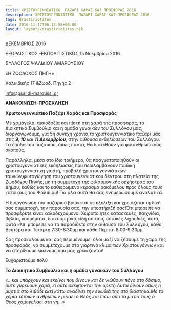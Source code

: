 ```yaml
---
title: ΧΡΙΣΤΟΥΓΕΝΝΙΑΤΙΚΟ  ΠΑΖΑΡΙ ΧΑΡΑΣ ΚΑΙ ΠΡΟΣΦΟΡΑΣ 2016
description: ΧΡΙΣΤΟΥΓΕΝΝΙΑΤΙΚΟ  ΠΑΖΑΡΙ ΧΑΡΑΣ ΚΑΙ ΠΡΟΣΦΟΡΑΣ 2016
tags: drastiriotites
date: 2016-11-17T06:13:58+00:00
layout: layouts/drastiriotites.njk
---
```

ΔΕΚΕΜΒΡΙΟΣ 2016
<!-- excerpt -->
ΕΞΩΡΑΪΣΤΙΚΟΣ -ΕΚΠΟΛΙΤΙΣΤΙΚΟΣ 15 Νοεμβρίου 2016

ΣΥΛΛΟΓΟΣ ΨΑΛΙΔΙΟΥ ΑΜΑΡΟΥΣΙΟΥ

 «Η ΖΩΟΔΟΧΟΣ ΠΗΓΗ»

Χαλκιδικής 17 &amp;Ζωοδ. Πηγής 2

<info@psalidi-maroussi.gr>

**ΑΝΑΚΟΙΝΩΣΗ-ΠΡΟΣΚΛΗΣΗ**

**Χριστουγεννιάτικο Παζάρι Χαράς και Προσφοράς**

Με χαμόγελο, αισιοδοξία και πίστη στη χαρά της προσφοράς, το Διοικητικό Συμβούλιο και η ομάδα γυναικών του Συλλόγου μας, διοργανώνουμε, για 5η συνεχή χρονιά,το χριστουγεννιάτικο παζάρι μας, *στις **9, 10** και **11 Δεκεμβρίου***, στην αίθουσα εκδηλώσεων του Συλλόγου. Τα έσοδα του παζαριού, όπως πάντα, θα διατεθούν για φιλανθρωπικούς σκοπούς.

Παράλληλα, μέσα στο ίδιο τριήμερο, θα πραγματοποιηθούν οι χριστουγεννιάτικες εκδηλώσεις που περιλαμβάνουν παιδική χριστουγεννιάτικη γιορτή, προβολή χριστουγεννιάτικων ταινιών,φωταγώγηση του χριστουγεννιάτικου δέντρου στη πλατεία της Ζωοδόχου Πηγής, με τη συμμετοχή της φιλαρμονικής ορχήστρας του Δήμου, καθώς και το καθιερωμένο κέρασμα ρακόμελου προς όλους τους κατοίκους του Ψαλιδίου! Για όλα αυτά θα σας ενημερώσουμε αναλυτικά.

Η διοργάνωση του παζαριού βρίσκεται σε εξέλιξη και χρειάζεται τη δική σας συμμετοχή, την παρουσία σας, την υποστήριξή σας!Ότι μπορείτε να προσφέρετε είναι καλοδεχούμενο. Χειροποίητες κατασκευές, παιχνίδια, βιβλία, κοσμήματα, διακοσμητικά,είδη σπιτιού, σπιτικές λιχουδιές, ποτά, φυτά κλπ. μπορείτε να τα παραδίδετε στην αίθουσα του Συλλόγου, κάθε Δευτέρα και Τετάρτη 7:30-8:30μμ και κάθε Πέμπτη 8:00-9:30μμ.

Σας προσκαλούμε και σας περιμένουμε, όλοι μαζί να ζήσουμε τη χαρά της προσφοράς, να συμμετέχουμε στο γιορτινό κλίμα των Χριστουγέννων και να στηρίξουμε εκείνους που μας χρειάζονται!

Ευχαριστούμε πολύ

**Το Διοικητικό Συμβούλιο και η ομάδα γυναικών του Συλλόγου**

*«...και υπάρχουν και εκείνοι που δίνουν και δε νιώθουν πόνο στο δόσιμο, ούτε γυρεύουν χαρά, κι ούτε σκέφτονται την αρετή.Αυτοί δίνουν όπως η μυρτιά στο λιβάδι εκεί κάτω αναδίνει την ευωδιά της στο διάστημα.Με τα χέρια τέτοιων ανθρώπων μιλάει ο Θεός και πίσω από τα μάτια τους ο Θεός χαμογελάει στη γη...»*
